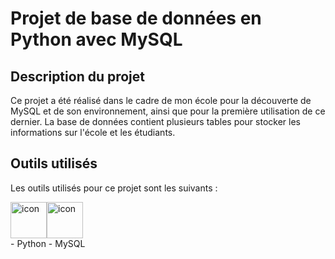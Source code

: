 # Projet de base de données en Python avec MySQL

## Description du projet

Ce projet a été réalisé dans le cadre de mon école pour la découverte de MySQL et de son environnement, ainsi que pour la première utilisation de ce dernier. La base de données contient plusieurs tables pour stocker les informations sur l'école et les étudiants.

## Outils utilisés

Les outils utilisés pour ce projet sont les suivants :

<div style="display: flex; align-items: flex-start;"><img src="https://techstack-generator.vercel.app/python-icon.svg" alt="icon" width="58" height="58" /><img src="https://techstack-generator.vercel.app/mysql-icon.svg" alt="icon" width="58" height="58" /></div>
- Python 
- MySQL

